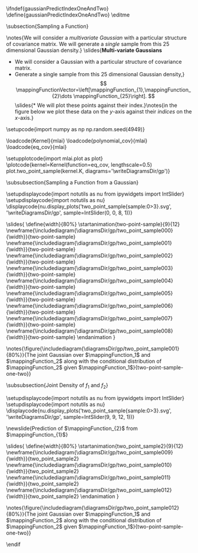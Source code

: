 \ifndef{gaussianPredictIndexOneAndTwo}
\define{gaussianPredictIndexOneAndTwo}
\editme


\subsection{Sampling a Function}

\notes{We will consider a *multivariate Gaussian* with a particular structure of covariance matrix. We will generate a *single* sample from this 25 dimensional Gaussian density.}
\slides{**Multi-variate Gaussians**

* We will consider a Gaussian with a particular structure of covariance matrix.
* Generate a single sample from this 25 dimensional Gaussian density,}
$$
\mappingFunctionVector=\left[\mappingFunction_{1},\mappingFunction_{2}\dots \mappingFunction_{25}\right].
$$
\slides{* We will plot these points against their index.}\notes{in the figure below we plot these data on the $y$-axis against their *indices* on the $x$-axis.}


\setupcode{import numpy as np
np.random.seed(4949)}

\loadcode{Kernel}{mlai}
\loadcode{polynomial_cov}{mlai}
\loadcode{eq_cov}{mlai}

\setupplotcode{import mlai.plot as plot}
\plotcode{kernel=Kernel(function=eq_cov, lengthscale=0.5)
plot.two_point_sample(kernel.K, diagrams='\writeDiagramsDir/gp')}

\subsubsection{Sampling a Function from a Gaussian}

\setupdisplaycode{import notutils as nu
from ipywidgets import IntSlider}
\setupdisplaycode{import notutils as nu}
\displaycode{nu.display_plots('two_point_sample{sample:0>3}.svg', 
                            '\writeDiagramsDir/gp', 
							sample=IntSlider(0, 0, 8, 1))}

\slides{
\define{width}{80%}
\startanimation{two-point-sample}{9}{12}
\newframe{\includediagram{\diagramsDir/gp/two_point_sample000}{\width}}{two-point-sample}
\newframe{\includediagram{\diagramsDir/gp/two_point_sample001}{\width}}{two-point-sample}
\newframe{\includediagram{\diagramsDir/gp/two_point_sample002}{\width}}{two-point-sample}
\newframe{\includediagram{\diagramsDir/gp/two_point_sample003}{\width}}{two-point-sample}
\newframe{\includediagram{\diagramsDir/gp/two_point_sample004}{\width}}{two-point-sample}
\newframe{\includediagram{\diagramsDir/gp/two_point_sample005}{\width}}{two-point-sample}
\newframe{\includediagram{\diagramsDir/gp/two_point_sample006}{\width}}{two-point-sample}
\newframe{\includediagram{\diagramsDir/gp/two_point_sample007}{\width}}{two-point-sample}
\newframe{\includediagram{\diagramsDir/gp/two_point_sample008}{\width}}{two-point-sample}
\endanimation
}

\notes{\figure{\includediagram{\diagramsDir/gp/two_point_sample001}{80%}}{The joint Gaussian over $\mappingFunction_1$ and $\mappingFunction_2$ along with the conditional distribution of $\mappingFunction_2$ given $\mappingFunction_1$}{two-point-sample-one-two}}


\subsubsection{Joint Density of $f_1$ and $f_2$}

\setupdisplaycode{import notutils as nu
from ipywidgets import IntSlider}
\setupdisplaycode{import notutils as nu}
\displaycode{nu.display_plots('two_point_sample{sample:0>3}.svg', 
                            '\writeDiagramsDir/gp', 
							sample=IntSlider(9, 9, 12, 1))}

\newslide{Prediction of $\mappingFunction_{2}$ from $\mappingFunction_{1}$}

\slides{
\define{width}{80%}
\startanimation{two_point_sample2}{9}{12}
\newframe{\includediagram{\diagramsDir/gp/two_point_sample009}{\width}}{two_point_sample2}
\newframe{\includediagram{\diagramsDir/gp/two_point_sample010}{\width}}{two_point_sample2}
\newframe{\includediagram{\diagramsDir/gp/two_point_sample011}{\width}}{two_point_sample2}
\newframe{\includediagram{\diagramsDir/gp/two_point_sample012}{\width}}{two_point_sample2}
\endanimation
}

\notes{\figure{\includediagram{\diagramsDir/gp/two_point_sample012}{80%}}{The joint Gaussian over $\mappingFunction_1$ and $\mappingFunction_2$ along with the conditional distribution of $\mappingFunction_2$ given $\mappingFunction_1$}{two-point-sample-one-two}}

\endif
